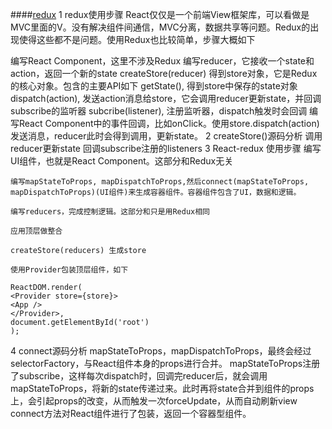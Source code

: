####[redux]('https://blog.csdn.net/u013510838/article/details/75579405')
1 redux使用步骤
React仅仅是一个前端View框架库，可以看做是MVC里面的V。没有解决组件间通信，MVC分离，数据共享等问题。Redux的出现使得这些都不是问题。使用Redux也比较简单，步骤大概如下

编写React Component，这里不涉及Redux
编写reducer，它接收一个state和action，返回一个新的state
createStore(reducer) 得到store对象，它是Redux的核心对象。包含的主要API如下 
getState(), 得到store中保存的state对象
dispatch(action), 发送action消息给store，它会调用reducer更新state，并回调subscribe的监听器
subcribe(listener), 注册监听器，dispatch触发时会回调
编写React Component中的事件回调，比如onClick。使用store.dispatch(action)发送消息，reducer此时会得到调用，更新state。
2 createStore()源码分析
   调用reducer更新state
   回调subscribe注册的listeners
3 React-redux 使用步骤
    编写UI组件，也就是React Component。这部分和Redux无关

    编写mapStateToProps, mapDispatchToProps,然后connect(mapStateToProps, mapDispatchToProps)(UI组件)来生成容器组件。容器组件包含了UI，数据和逻辑。

    编写reducers，完成控制逻辑。这部分和只是用Redux相同

    应用顶层做整合

    createStore(reducers) 生成store

    使用Provider包装顶层组件，如下

    ReactDOM.render(
    <Provider store={store}>
    <App />
    </Provider>,
    document.getElementById('root')
    );
4 connect源码分析
   mapStateToProps，mapDispatchToProps，最终会经过selectorFactory，与React组件本身的props进行合并。
    mapStateToProps注册了subscribe，这样每次dispatch时，回调完reducer后，就会调用mapStateToProps，将新的state传递过来。此时再将state合并到组件的props上，会引起props的改变，从而触发一次forceUpdate，从而自动刷新view
    connect方法对React组件进行了包装，返回一个容器型组件。